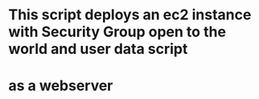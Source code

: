 # This script deploys an ec2 instance with Security Group open to the world and user data script 
# as a webserver 


